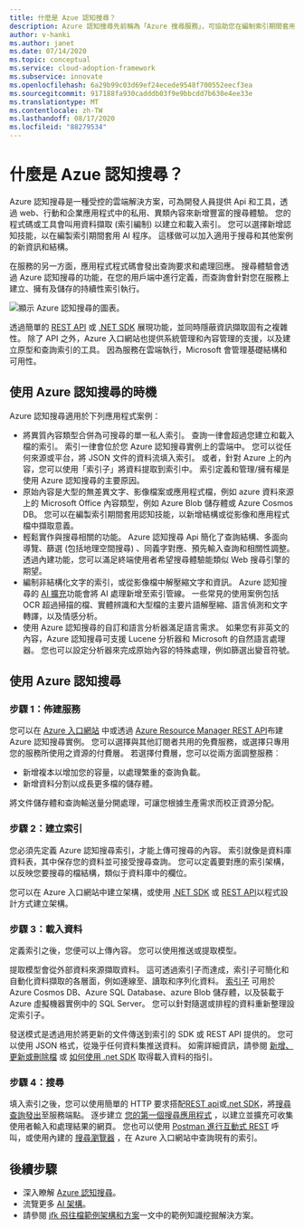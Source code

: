 ```yaml
---
title: 什麼是 Azue 認知搜尋？
description: Azure 認知搜尋先前稱為「Azure 搜尋服務」，可協助您在編制索引期間套用 AI 流程。
author: v-hanki
ms.author: janet
ms.date: 07/14/2020
ms.topic: conceptual
ms.service: cloud-adoption-framework
ms.subservice: innovate
ms.openlocfilehash: 6a29b99c03d69ef24ecede9548f700552eecf3ea
ms.sourcegitcommit: 917188fa930cadddb03f9e9bbcdd7b630e4ee33e
ms.translationtype: MT
ms.contentlocale: zh-TW
ms.lasthandoff: 08/17/2020
ms.locfileid: "88279534"
---
```

<!-- cSpell:ignore Lucene -->

<!-- docsTest:ignore "Azure Search" "JFK Files" -->

# <a name="what-is-azure-cognitive-search"></a>什麼是 Azue 認知搜尋？

Azure 認知搜尋是一種受控的雲端解決方案，可為開發人員提供 Api 和工具，透過 web、行動和企業應用程式中的私用、異類內容來新增豐富的搜尋體驗。 您的程式碼或工具會叫用資料擷取 (索引編制) 以建立和載入索引。 您可以選擇新增認知技能，以在編製索引期間套用 AI 程序。 這樣做可以加入適用于搜尋和其他案例的新資訊和結構。

在服務的另一方面，應用程式程式碼會發出查詢要求和處理回應。 搜尋體驗會透過 Azure 認知搜尋的功能，在您的用戶端中進行定義，而查詢會針對您在服務上建立、擁有及儲存的持續性索引執行。

![顯示 Azure 認知搜尋的圖表。](../../_images/ai-cognitive-search.png)

透過簡單的 [REST API](/rest/api/searchservice/) 或 [.NET SDK](/azure/search/search-howto-dotnet-sdk) 展現功能，並同時隱蔽資訊擷取固有之複雜性。 除了 API 之外，Azure 入口網站也提供系統管理和內容管理的支援，以及建立原型和查詢索引的工具。 因為服務在雲端執行，Microsoft 會管理基礎結構和可用性。

## <a name="when-to-use-azure-cognitive-search"></a>使用 Azure 認知搜尋的時機

Azure 認知搜尋適用於下列應用程式案例：

- 將異質內容類型合併為可搜尋的單一私人索引。 查詢一律會超過您建立和載入檔的索引。 索引一律會位於您 Azure 認知搜尋實例上的雲端中。 您可以從任何來源或平台，將 JSON 文件的資料流填入索引。 或者，針對 Azure 上的內容，您可以使用「索引子」將資料提取到索引中。 索引定義和管理/擁有權是使用 Azure 認知搜尋的主要原因。
- 原始內容是大型的無差異文字、影像檔案或應用程式檔，例如 azure 資料來源上的 Microsoft Office 內容類型，例如 Azure Blob 儲存體或 Azure Cosmos DB。 您可以在編製索引期間套用認知技能，以新增結構或從影像和應用程式檔中擷取意義。
- 輕鬆實作與搜尋相關的功能。 Azure 認知搜尋 Api 簡化了查詢結構、多面向導覽、篩選 (包括地理空間搜尋) 、同義字對應、預先輸入查詢和相關性調整。 透過內建功能，您可以滿足終端使用者希望搜尋體驗能類似 Web 搜尋引擎的期望。
- 編制非結構化文字的索引，或從影像檔中解壓縮文字和資訊。 Azure 認知搜尋的 [AI 擴充](/azure/search/cognitive-search-concept-intro)功能會將 AI 處理新增至索引管線。 一些常見的使用案例包括 OCR 超過掃描的檔、實體辨識和大型檔的主要片語解壓縮、語言偵測和文字轉譯，以及情感分析。
- 使用 Azure 認知搜尋的自訂和語言分析器滿足語言需求。 如果您有非英文的內容，Azure 認知搜尋可支援 Lucene 分析器和 Microsoft 的自然語言處理器。 您也可以設定分析器來完成原始內容的特殊處理，例如篩選出變音符號。

## <a name="use-azure-cognitive-search"></a>使用 Azure 認知搜尋

### <a name="step-1-provision-the-service"></a>步驟 1：佈建服務

您可以在 [Azure 入口網站](https://portal.azure.com/) 中或透過 [Azure Resource Manager REST API](/rest/api/searchmanagement/)布建 Azure 認知搜尋實例。 您可以選擇與其他訂閱者共用的免費服務，或選擇只專用您的服務所使用之資源的付費層。 若選擇付費層，您可以從兩方面調整服務︰

- 新增複本以增加您的容量，以處理繁重的查詢負載。
- 新增資料分割以成長更多檔的儲存體。

將文件儲存體和查詢輸送量分開處理，可讓您根據生產需求而校正資源分配。

### <a name="step-2-create-an-index"></a>步驟 2：建立索引

您必須先定義 Azure 認知搜尋索引，才能上傳可搜尋的內容。 索引就像是資料庫資料表，其中保存您的資料並可接受搜尋查詢。 您可以定義要對應的索引架構，以反映您要搜尋的檔結構，類似于資料庫中的欄位。

您可以在 Azure 入口網站中建立架構，或使用 [.NET SDK](/azure/search/search-howto-dotnet-sdk) 或 [REST API](/rest/api/searchservice/)以程式設計方式建立架構。

### <a name="step-3-load-data"></a>步驟 3：載入資料

定義索引之後，您便可以上傳內容。 您可以使用推送或提取模型。

提取模型會從外部資料來源擷取資料。 這可透過索引子而達成，索引子可簡化和自動化資料擷取的各層面，例如連線至、讀取和序列化資料。 [索引子](/rest/api/searchservice/Indexer-operations) 可用於 Azure Cosmos DB、Azure SQL Database、azure Blob 儲存體，以及裝載于 Azure 虛擬機器實例中的 SQL Server。 您可以針對隨選或排程的資料重新整理設定索引子。

發送模式是透過用於將更新的文件傳送到索引的 SDK 或 REST API 提供的。 您可以使用 JSON 格式，從幾乎任何資料集推送資料。 如需詳細資訊，請參閱 [新增、更新或刪除檔](/rest/api/searchservice/addupdate-or-delete-documents) 或 [如何使用 .net SDK](/azure/search/search-howto-dotnet-sdk) 取得載入資料的指引。

### <a name="step-4-search"></a>步驟 4：搜尋

填入索引之後，您可以使用簡單的 HTTP 要求搭配[REST api](/rest/api/searchservice/Search-Documents)或[.net SDK](/dotnet/api/microsoft.azure.search.idocumentsoperations?view=azure-dotnet)，將[搜尋查詢發出](/azure/search/search-query-overview)至服務端點。 逐步建立 [您的第一個搜尋應用程式](/azure/search/tutorial-csharp-create-first-app) ，以建立並擴充可收集使用者輸入和處理結果的網頁。 您也可以使用 [Postman 進行互動式 REST](/azure/search/search-get-started-postman) 呼叫，或使用內建的 [搜尋瀏覽器](/azure/search/search-explorer) ，在 Azure 入口網站中查詢現有的索引。

## <a name="next-steps"></a>後續步驟

- 深入瞭解 [Azure 認知搜尋](/azure/search/)。
- 流覽更多 [AI 架構](/azure/architecture/browse/)。
- 請參閱 [jfk 飛往檔範例架構和方案](/azure/architecture/solution-ideas/articles/cognitive-search-with-skillsets)一文中的範例知識挖掘解決方案。